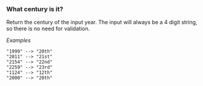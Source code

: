 ### What century is it?

Return the century of the input year. The input will always be a 4 digit string, so there is no need for validation.

_Examples_
```
"1999" --> "20th"
"2011" --> "21st"
"2154" --> "22nd"
"2259" --> "23rd"
"1124" --> "12th"
"2000" --> "20th"
```